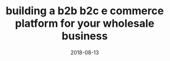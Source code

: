 ---
title: "building a b2b b2c e commerce platform for your wholesale business"
heading: ""
titleList: "Building a B2B B2C e-commerce site"
description: ""
summary: "Everyone knows that a website is as essential as a business card – if not more so. But what does your website do for you? It could be an e-commerce solution for wholesale."
lead: ""
image: "/uploads/article-shelves.jpg"
imageAlt: shelves
date: 2018-08-13
---